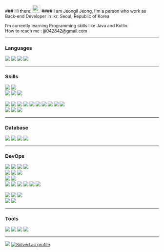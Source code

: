 <div>
### Hi there! <img src="https://raw.githubusercontent.com/MartinHeinz/MartinHeinz/master/wave.gif" width="25px">
#### I am Jeongil Jeong, I'm a person who work as Back-end Developer in :kr: Seoul, Republic of Korea 

I’m currently learning Programming skills like Java and Kotlin.<br/>
How to reach me : jji042842@gmail.com <br/>

<hr>
    
### Languages

<p>
<img src="https://img.shields.io/badge/Java-007396?style=flat&logo=OpenJDK&logoColor=white"/>
<img src="https://img.shields.io/badge/Kotlin-7F42FF?style=flat&logo=Kotlin&logoColor=white"/>
<img src="https://img.shields.io/badge/JavaScript-323330?style=flat-square&logo=javascript&logoColor=F7DF1E" />
<img src="https://img.shields.io/badge/Python-3766AB?style=flat-square&logo=Python&logoColor=white"/>
</p> 
<hr>
    
### Skills   
    
<p>
<img src="https://img.shields.io/badge/Spring-6DB33F?style=flat-square&logo=Spring&logoColor=white"/>
<img src="https://img.shields.io/badge/Spring Boot-6DB33F?style=flat-square&logo=Spring-Boot&logoColor=white"/>
<br>
<img src="https://img.shields.io/badge/Spring Security-6DB33F?style=flat-square&logo=Spring-Security&logoColor=white"/>
<img src="https://img.shields.io/badge/Spring Cloud-6DB33F?style=flat-square&logo=Spring&logoColor=white"/>
<img src="https://img.shields.io/badge/Spring Batch-6DB33F?style=flat-square&logo=Spring&logoColor=white"/>
<br>
<br>
<img src="https://img.shields.io/badge/Git-F05032?style=flat-square&logo=Git&logoColor=white"/>
<img src="https://img.shields.io/badge/JPA-Spring%20data%20JPA-green"/>
<img src="https://img.shields.io/badge/-QueryDSL-blue"/>
<img src="https://img.shields.io/badge/-JWT-critical"/>
<img src="https://img.shields.io/badge/-Mybatis-informational"/>
<img src="https://img.shields.io/badge/Spring Rest Docs-6DB33F??style=flat-square&logo=Spring&logoColor=white"/>
<img src="https://img.shields.io/badge/Swagger-47A248?style=flat-square&logo=Swagger&logoColor=white"/>
<img src="https://img.shields.io/badge/Asciidoctor-E40046?style=flat-square&logo=asciidoctor&logoColor=white"/>
<img src="https://img.shields.io/badge/-JSP-important"/>
<img src="https://img.shields.io/badge/OAuth 2.0-6DB33F?style=flat-square&logo=Spring-Security&logoColor=white"/>
<br>
<!-- <img src="https://img.shields.io/badge/React-61DAFB?style=flat-square&logo=React&logoColor=black"/>
<img src="https://img.shields.io/badge/Flask-000000?style=flat-square&logo=Flask&logoColor=white"/>
<img src="https://img.shields.io/badge/Numpy-013243?style=flat-square&logo=Numpy&logoColor=white"/>
<img src="https://img.shields.io/badge/Pandas-150458?style=flat-square&logo=Pandas&logoColor=white"/>
<img src="https://img.shields.io/badge/TensorFlow-FF6F00?style=flat-square&logo=TensorFlow&logoColor=white"/>
<img src="https://img.shields.io/badge/scikit learn-F7931E?style=flat-square&logo=scikit-learn&logoColor=white"/>
<br> -->
<img src="https://img.shields.io/badge/HTML5-E34F26?&style=flat-square&logo=html5&logoColor=white"/>
<img src="https://img.shields.io/badge/CSS3-1572B6?style=flat-square&logo=css3&logoColor=white"/>
<img src="https://img.shields.io/badge/jQuery-0769AD?style=flat-square&logo=jQuery&logoColor=white"/> 
<hr>

### Database  
  
<img src="https://img.shields.io/badge/MySQL-4479A1?style=flat-square&logo=MySQL&logoColor=white"/>
<img src="https://img.shields.io/badge/Mariadb-003545?style=flat-square&logo=mariadb&logoColor=white"/>
<img src="https://img.shields.io/badge/Redis-DC382D?style=flat-square&logoColor=white"/>
<img src="https://img.shields.io/badge/MongoDB-47A248?style=flat-square&logo=MongoDB&logoColor=white"/>

<hr>

### DevOps  

<img src="https://img.shields.io/badge/kubernetes-326CE5?style=flat-square&logo=kubernetes&logoColor=white"/>
<img src="https://img.shields.io/badge/Docker-2496ED?style=flat-square&logo=Docker&logoColor=white"/>
<img src="https://img.shields.io/badge/Argo-EF7B4D?style=flat-square&logo=Argo&logoColor=white"/>
<img src="https://img.shields.io/badge/Terraform-844FBA?style=flat-square&logo=terraform&logoColor=white"/>
<br> 
<img src="https://img.shields.io/badge/Kafka-231F20?style=flat-square&logo=apachekafka&logoColor=white"/>
<img src="https://img.shields.io/badge/Jenkins-D24939?style=flat-square&logo=jenkins&logoColor=white"/>
<img src="https://img.shields.io/badge/GitHub Actions-2088FF?style=flat-square&logo=GitHub-Actions&logoColor=white"/>
<br> 
<img src="https://img.shields.io/badge/Elasticsearch-005571?style=flat-square&logo=elasticsearch&logoColor=white"/>
<img src="https://img.shields.io/badge/ELK Stack-005571?style=flat-square&logo=elasticstack&logoColor=white"/>
<br>
<img src="https://img.shields.io/badge/OpenTelemetry-000000?style=flat-square&logo=opentelemetry&logoColor=white"/>
<img src="https://img.shields.io/badge/Grafana-F46800?style=flat-square&logo=grafana&logoColor=white"/>
<img src="https://img.shields.io/badge/Prometheus-E6522C?style=flat-square&logo=prometheus&logoColor=white"/>
<img src="https://img.shields.io/badge/Loki-EF7B4D?style=flat-square&logo=loki&logoColor=white"/>
<img src="https://img.shields.io/badge/Tempo-FF6F00?style=flat-square&logo=Tempo&logoColor=white"/>
<img src="https://img.shields.io/badge/Promtail-EF7B4D?style=flat-square&logo=Promtail&logoColor=white"/>
<br>
<br>
<img src="https://img.shields.io/badge/NGINX-009639?style=flat-square&logo=NGINX&logoColor=white"/>
<img src="https://img.shields.io/badge/Apache-D22128?style=flat-square&logo=Apache&logoColor=white"/>
<img src="https://img.shields.io/badge/Apache Tomcat-F8DC75?style=flat-square&logo=Apache-Tomcat&logoColor=black"/>
<br>
<img src="https://img.shields.io/badge/AWS-FF9900?style=flat-square&logo=AWS&logoColor=white"/>
<img src="https://img.shields.io/badge/GCP-2088FF?style=flat-square&logo=GCP&logoColor=white"/>
</p>

<hr>

### Tools    
  
<p>
<img src="https://img.shields.io/badge/Eclipse IDE-2C2255?style=flat-square&logo=Eclipse-IDE&logoColor=white" />
<img src="https://img.shields.io/badge/Visual Studio Code-007ACC?style=flat-square&logo=Visual-Studio-Code&logoColor=white"/>
<img src="https://img.shields.io/badge/IntelliJ-000000?style=flat-square&logo=IntelliJ-IDEA&logoColor=white"/>
<img src="https://img.shields.io/badge/Jupyter-F37626?style=flat-square&logo=Jupyter&logoColor=white"/>
</p>

<hr>

<a href="https://www.instagram.com/j2_1l/"><img src="https://img.shields.io/badge/Instagram-E4405F?style=flat-square&logo=Instagram&logoColor=white" /></a>
[![Solved.ac profile](http://mazassumnida.wtf/api/mini/generate_badge?boj=jji0428)](https://solved.ac/jji0428)
</div>

